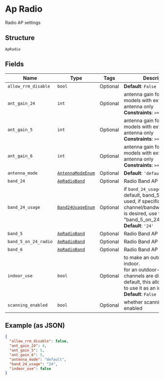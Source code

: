 
# Ap Radio

Radio AP settings

## Structure

`ApRadio`

## Fields

| Name | Type | Tags | Description |
|  --- | --- | --- | --- |
| `allow_rrm_disable` | `bool` | Optional | **Default**: `False` |
| `ant_gain_24` | `int` | Optional | antenna gain for 2.4G - for models with external antenna only<br>**Constraints**: `>= 0` |
| `ant_gain_5` | `int` | Optional | antenna gain for 5G - for models with external antenna only<br>**Constraints**: `>= 0` |
| `ant_gain_6` | `int` | Optional | antenna gain for 6G - for models with external antenna only<br>**Constraints**: `>= 0` |
| `antenna_mode` | [`AntennaModeEnum`](../../doc/models/antenna-mode-enum.md) | Optional | **Default**: `'default'` |
| `band_24` | [`ApRadioBand`](../../doc/models/ap-radio-band.md) | Optional | Radio Band AP settings |
| `band_24_usage` | [`Band24UsageEnum`](../../doc/models/band-24-usage-enum.md) | Optional | if `band_24_usage`==`5`, by default, band_5 properties is used, if specific channel/bandwidth/power/... is desired, use the "band_5_on_24_radio"<br>**Default**: `'24'` |
| `band_5` | [`ApRadioBand`](../../doc/models/ap-radio-band.md) | Optional | Radio Band AP settings |
| `band_5_on_24_radio` | [`ApRadioBand`](../../doc/models/ap-radio-band.md) | Optional | Radio Band AP settings |
| `band_6` | [`ApRadioBand`](../../doc/models/ap-radio-band.md) | Optional | Radio Band AP settings |
| `indoor_use` | `bool` | Optional | to make an outdoor operate indoor.<br>for an outdoor-ap, some channels are disallowed by default, this allows the user to use it as an indoor-ap<br>**Default**: `False` |
| `scanning_enabled` | `bool` | Optional | whether scanning radio is enabled |

## Example (as JSON)

```json
{
  "allow_rrm_disable": false,
  "ant_gain_24": 4,
  "ant_gain_5": 5,
  "ant_gain_6": 5,
  "antenna_mode": "default",
  "band_24_usage": "24",
  "indoor_use": false
}
```

